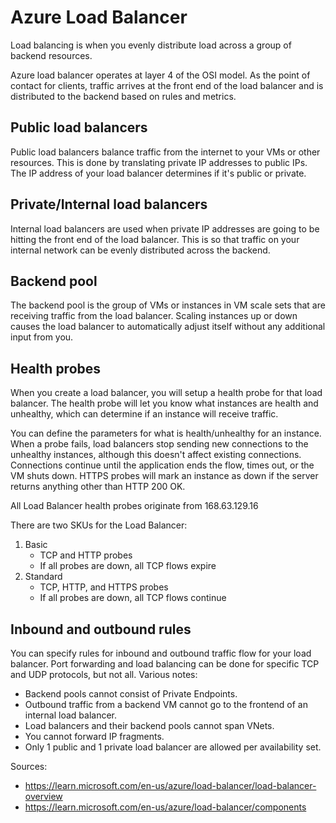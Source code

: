 # Azure Load Balancer

Load balancing is when you evenly distribute load across a group of backend resources. 

Azure load balancer operates at layer 4 of the OSI model. As the point of contact for clients,
traffic arrives at the front end of the load balancer and is distributed to the backend based
on rules and metrics.

## Public load balancers
Public load balancers balance traffic from the internet to your VMs or other resources.
This is done by translating private IP addresses to public IPs. The IP address of
your load balancer determines if it's public or private.

## Private/Internal load balancers
Internal load balancers are used when private IP addresses are going to be hitting
the front end of the load balancer. This is so that traffic on your internal network can be evenly
distributed across the backend.

## Backend pool
The backend pool is the group of VMs or instances in VM scale sets that are receiving traffic
from the load balancer. Scaling instances up or down causes the load balancer to automatically
adjust itself without any additional input from you.

## Health probes
When you create a load balancer, you will setup a health probe for that load balancer. The health
probe will let you know what instances are health and unhealthy, which can determine if an instance
will receive traffic.

You can define the parameters for what is health/unhealthy for an instance. When a probe fails,
load balancers stop sending new connections to the unhealthy instances, although this doesn't
affect existing connections. Connections continue until the application ends the flow, times out,
or the VM shuts down. HTTPS probes will mark an instance as down if the server returns anything other
than HTTP 200 OK.

All Load Balancer health probes originate from 168.63.129.16

There are two SKUs for the Load Balancer:
1. Basic
    - TCP and HTTP probes
    - If all probes are down, all TCP flows expire
2. Standard
    - TCP, HTTP, and HTTPS probes
    - If all probes are down, all TCP flows continue


## Inbound and outbound rules
You can specify rules for inbound and outbound traffic flow for your load balancer. Port forwarding and load
balancing can be done for specific TCP and UDP protocols, but not all. 
Various notes:
- Backend pools cannot consist of Private Endpoints.
- Outbound traffic from a backend VM cannot go to the frontend of an internal load balancer.
- Load balancers and their backend pools cannot span VNets.
- You cannot forward IP fragments.
- Only 1 public and 1 private load balancer are allowed per availability set.


Sources:
- https://learn.microsoft.com/en-us/azure/load-balancer/load-balancer-overview
- https://learn.microsoft.com/en-us/azure/load-balancer/components